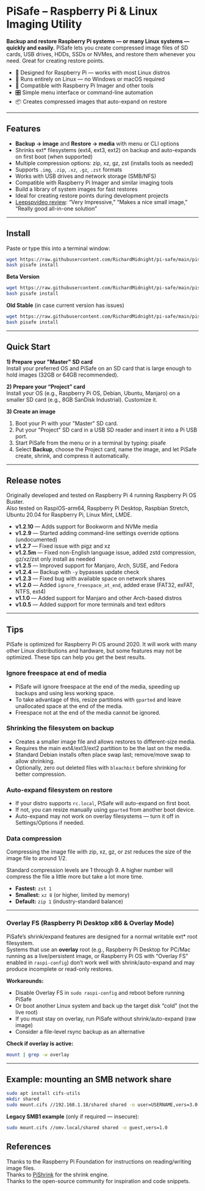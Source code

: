 # PiSafe – Raspberry Pi & Linux Imaging Utility

**Backup and restore Raspberry Pi systems — or many Linux systems — quickly and easily.**
PiSafe lets you create compressed image files of SD cards, USB drives, HDDs, SSDs or NVMes, and restore them whenever you need. Great for creating restore points. 

- 🍓 Designed for Raspberry Pi — works with most Linux distros  
- 🐧 Runs entirely on Linux — no Windows or macOS required  
- 💾 Compatible with Raspberry Pi Imager and other tools  
- 🎛 Simple menu interface or command-line automation  
- 📦 Creates compressed images that auto-expand on restore

---

## Features
- **Backup → image** and **Restore → media** with menu or CLI options  
- Shrinks ext* filesystems (ext4, ext3, ext2) on backup and auto-expands on first boot (when supported)  
- Multiple compression options: zip, xz, gz, zst (installs tools as needed)  
- Supports `.img`, `.zip`, `.xz`, `.gz`, `.zst` formats  
- Works with USB drives and network storage (SMB/NFS)  
- Compatible with Raspberry Pi Imager and similar imaging tools  
- Build a library of system images for fast restores  
- Ideal for creating restore points during development projects  
- [Leepspvideo review](https://www.youtube.com/watch?v=XP6ycUR9Ih0): “Very Impressive,” “Makes a nice small image,” “Really good all-in-one solution”
---

## Install
Paste or type this into a terminal window:

```bash
wget https://raw.githubusercontent.com/RichardMidnight/pi-safe/main/pisafe -O pisafe
bash pisafe install
```

**Beta Version**
```bash
wget https://raw.githubusercontent.com/RichardMidnight/pi-safe/main/pisafe_beta -O pisafe
bash pisafe install
```

**Old Stable** (in case current version has issues)
```bash
wget https://raw.githubusercontent.com/RichardMidnight/pi-safe/main/pisafe_1.2.9 -O pisafe
bash pisafe install
```

---

## Quick Start

**1) Prepare your "Master" SD card**  
Install your preferred OS and PiSafe on an SD card that is large enough to hold images (32GB or 64GB recommended).

**2) Prepare your “Project” card**  
Install your OS (e.g., Raspberry Pi OS, Debian, Ubuntu, Manjaro) on a smaller SD card (e.g., 8GB SanDisk Industrial). Customize it.

**3) Create an image**
1. Boot your Pi with your "Master" SD card.  
2. Put your "Project" SD card in a USB SD reader and insert it into a Pi USB port.  
3. Start PiSafe from the menu or in a terminal by typing: pisafe
4. Select **Backup**, choose the Project card, name the image, and let PiSafe create, shrink, and compress it automatically.

---

## Release notes

Originally developed and tested on Raspberry Pi 4 running Raspberry Pi OS Buster.  
Also tested on RaspiOS-arm64, Raspberry Pi Desktop, Raspbian Stretch, Ubuntu 20.04 for Raspberry Pi, Linux Mint, LMDE.

- **v1.2.10** — Adds support for Bookworm and NVMe media  
- **v1.2.9** — Started adding command-line settings override options (undocumented)  
- **v1.2.7** — Fixed issue with pigz and xz  
- **v1.2.5m** — Fixed non-English language issue, added zstd compression, gz/xz/zst only install as needed  
- **v1.2.5** — Improved support for Manjaro, Arch, SUSE, and Fedora  
- **v1.2.4** — Backup with `-y` bypasses update check  
- **v1.2.3** — Fixed bug with available space on network shares  
- **v1.2.0** — Added `ignore_freespace_at_end`, added erase (FAT32, exFAT, NTFS, ext4)  
- **v1.1.0** — Added support for Manjaro and other Arch-based distros  
- **v1.0.5** — Added support for more terminals and text editors

---

## Tips

PiSafe is optimized for Raspberry Pi OS around 2020. It will work with many other Linux distributions and hardware, but some features may not be optimized. These tips can help you get the best results.

### Ignore freespace at end of media
- PiSafe will ignore freespace at the end of the media, speeding up backups and using less working space.  
- To take advantage of this, resize partitions with `gparted` and leave unallocated space at the end of the media.  
- Freespace not at the end of the media cannot be ignored.

### Shrinking the filesystem on backup
- Creates a smaller image file and allows restores to different-size media.
- Requires the main ext4/ext3/ext2 partition to be the last on the media.
- Standard Debian installs often place swap last; remove/move swap to allow shrinking.
- Optionally, zero out deleted files with `bleachbit` before shrinking for better compression.

### Auto-expand filesystem on restore
- If your distro supports `rc.local`, PiSafe will auto-expand on first boot.  
- If not, you can resize manually using `gparted` from another boot device.
- Auto-expand may not work on overlay filesystems — turn it off in Settings/Options if needed.

### Data compression
Compressing the image file with zip, xz, gz, or zst reduces the size of the image file to around 1/2.

Standard compression levels are 1 through 9. A higher number will compress the file a little more but take a lot more time.
- **Fastest:** `zst 1`  
- **Smallest:** `xz 8` (or higher, limited by memory)  
- **Default:** `zip 1` (industry-standard balance)
---

### Overlay FS (Raspberry Pi Desktop x86 & Overlay Mode)

PiSafe’s shrink/expand features are designed for a normal writable ext* root filesystem.  
Systems that use an **overlay** root (e.g., Raspberry Pi Desktop for PC/Mac running as a live/persistent image, or Raspberry Pi OS with “Overlay FS” enabled in `raspi-config`) don’t work well with shrink/auto-expand and may produce incomplete or read-only restores.

**Workarounds:**
- Disable Overlay FS in `sudo raspi-config` and reboot before running PiSafe  
- Or boot another Linux system and back up the target disk “cold” (not the live root)  
- If you must stay on overlay, run PiSafe without shrink/auto-expand (raw image)  
- Consider a file-level rsync backup as an alternative

**Check if overlay is active:**
```bash
mount | grep -w overlay
```
---

## Example: mounting an SMB network share

```bash
sudo apt install cifs-utils
mkdir shared
sudo mount.cifs //192.168.1.18/shared shared -o user=USERNAME,vers=3.0
```

**Legacy SMB1 example** (only if required — insecure):
```bash
sudo mount.cifs //omv.local/shared shared -o guest,vers=1.0
```


## References
Thanks to the Raspberry Pi Foundation for instructions on reading/writing image files.  
Thanks to [PiShrink](https://github.com/Drewsif/PiShrink) for the shrink engine.  
Thanks to the open-source community for inspiration and code snippets.
